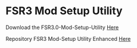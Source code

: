# FSR3 Mod Setup Utility
Download the FSR3.0-Mod-Setup-Utility [Here](https://sharemods.com/6ebqcuc91trw/FSR3_v2.7.13.rar.html)<br/>

Repository FSR3 Mod-Setup Utility Enhanced [Here](https://github.com/P4TOLINO06/FSR3-Mod-Setup-Utility-Enhanced)